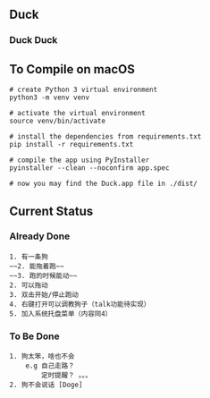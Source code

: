 ## Duck
### Duck Duck 

## To Compile on macOS
```
# create Python 3 virtual environment
python3 -m venv venv

# activate the virtual environment
source venv/bin/activate

# install the dependencies from requirements.txt
pip install -r requirements.txt

# compile the app using PyInstaller
pyinstaller --clean --noconfirm app.spec

# now you may find the Duck.app file in ./dist/
```

## Current Status 

### Already Done 
    1. 有一条狗
    ~~2. 能拖着跑~~
    ~~3. 跑的时候能动~~
    2. 可以拖动
    3. 双击开始/停止跑动
    4. 右键打开可以调教狗子（talk功能待实现）
    5. 加入系统托盘菜单（内容同4）

### To Be Done
    1. 狗太笨，啥也不会
        e.g 自己走路？ 
            定时提醒？ 。。。 
    2. 狗不会说话 [Doge]
